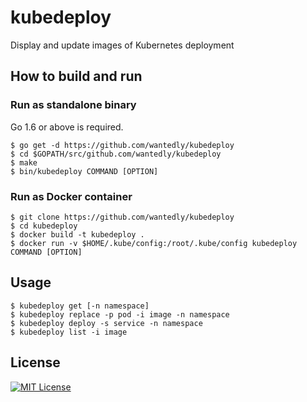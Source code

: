 # kubedeploy

Display and update images of Kubernetes deployment

## How to build and run

### Run as standalone binary

Go 1.6 or above is required.

```
$ go get -d https://github.com/wantedly/kubedeploy
$ cd $GOPATH/src/github.com/wantedly/kubedeploy
$ make
$ bin/kubedeploy COMMAND [OPTION]
```

### Run as Docker container

```
$ git clone https://github.com/wantedly/kubedeploy
$ cd kubedeploy
$ docker build -t kubedeploy .
$ docker run -v $HOME/.kube/config:/root/.kube/config kubedeploy COMMAND [OPTION]
```

## Usage

```
$ kubedeploy get [-n namespace]
$ kubedeploy replace -p pod -i image -n namespace
$ kubedeploy deploy -s service -n namespace
$ kubedeploy list -i image
```

## License
[![MIT License](http://img.shields.io/badge/license-MIT-blue.svg?style=flat)](LICENSE)
